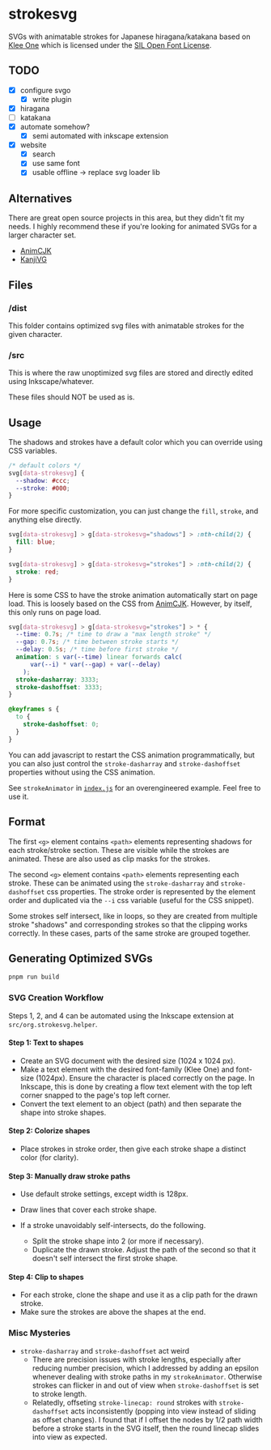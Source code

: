 # strokesvg

SVGs with animatable strokes for Japanese hiragana/katakana based on [Klee One](https://github.com/fontworks-fonts/Klee) which is licensed under the [SIL Open Font License](https://openfontlicense.org/).

## TODO

- [x] configure svgo
  - [x] write plugin
- [x] hiragana
- [ ] katakana
- [x] automate somehow?
  - [x] semi automated with inkscape extension
- [x] website
  - [x] search
  - [x] use same font
  - [x] usable offline -> replace svg loader lib

## Alternatives

There are great open source projects in this area, but they didn't fit my needs. I highly recommend these if you're looking for animated SVGs for a larger character set.

- [AnimCJK](https://github.com/parsimonhi/animCJK)
- [KanjiVG](https://github.com/KanjiVG/kanjivg)

## Files

### /dist

This folder contains optimized svg files with animatable strokes for the given character.

### /src

This is where the raw unoptimized svg files are stored and directly edited using Inkscape/whatever.

These files should NOT be used as is.

## Usage

The shadows and strokes have a default color which you can override using CSS variables.

```css
/* default colors */
svg[data-strokesvg] {
  --shadow: #ccc;
  --stroke: #000;
}
```

For more specific customization, you can just change the `fill`, `stroke`, and anything else directly.

```css
svg[data-strokesvg] > g[data-strokesvg="shadows"] > :nth-child(2) {
  fill: blue;
}

svg[data-strokesvg] > g[data-strokesvg="strokes"] > :nth-child(2) {
  stroke: red;
}
```

Here is some CSS to have the stroke animation automatically start on page load. This is loosely based on the CSS from [AnimCJK](https://github.com/parsimonhi/animCJK). However, by itself, this only runs on page load.

```css
svg[data-strokesvg] > g[data-strokesvg="strokes"] > * {
  --time: 0.7s; /* time to draw a "max length stroke" */
  --gap: 0.7s; /* time between stroke starts */
  --delay: 0.5s; /* time before first stroke */
  animation: s var(--time) linear forwards calc(
      var(--i) * var(--gap) + var(--delay)
    );
  stroke-dasharray: 3333;
  stroke-dashoffset: 3333;
}

@keyframes s {
  to {
    stroke-dashoffset: 0;
  }
}
```

You can add javascript to restart the CSS animation programmatically, but you can also just control the `stroke-dasharray` and `stroke-dashoffset` properties without using the CSS animation.

See `strokeAnimator` in [`index.js`](./index.js) for an overengineered example. Feel free to use it.

## Format

The first `<g>` element contains `<path>` elements representing shadows for each stroke/stroke section. These are visible while the strokes are animated. These are also used as clip masks for the strokes.

The second `<g>` element contains `<path>` elements representing each stroke. These can be animated using the `stroke-dasharray` and `stroke-dashoffset` css properties. The stroke order is represented by the element order and duplicated via the `--i` css variable (useful for the CSS snippet).

Some strokes self intersect, like in loops, so they are created from multiple stroke "shadows" and corresponding strokes so that the clipping works correctly. In these cases, parts of the same stroke are grouped together.

## Generating Optimized SVGs

```sh
pnpm run build
```

### SVG Creation Workflow

Steps 1, 2, and 4 can be automated using the Inkscape extension at `src/org.strokesvg.helper`.

#### Step 1: Text to shapes

- Create an SVG document with the desired size (1024 x 1024 px).
- Make a text element with the desired font-family (Klee One) and font-size (1024px). Ensure the character is placed correctly on the page. In Inkscape, this is done by creating a flow text element with the top left corner snapped to the page's top left corner.
- Convert the text element to an object (path) and then separate the shape into stroke shapes.

#### Step 2: Colorize shapes

- Place strokes in stroke order, then give each stroke shape a distinct color (for clarity).

#### Step 3: Manually draw stroke paths

- Use default stroke settings, except width is 128px.
- Draw lines that cover each stroke shape.

- If a stroke unavoidably self-intersects, do the following.
  - Split the stroke shape into 2 (or more if necessary).
  - Duplicate the drawn stroke. Adjust the path of the second so that it doesn't self intersect the first stroke shape.

#### Step 4: Clip to shapes

- For each stroke, clone the shape and use it as a clip path for the drawn stroke.
- Make sure the strokes are above the shapes at the end.

### Misc Mysteries

- `stroke-dasharray` and `stroke-dashoffset` act weird
  - There are precision issues with stroke lengths, especially after reducing number precision, which I addressed by adding an epsilon whenever dealing with stroke paths in my `strokeAnimator`. Otherwise strokes can flicker in and out of view when `stroke-dashoffset` is set to stroke length.
  - Relatedly, offseting `stroke-linecap: round` strokes with `stroke-dashoffset` acts inconsistently (popping into view instead of sliding as offset changes). I found that if I offset the nodes by 1/2 path width before a stroke starts in the SVG itself, then the round linecap slides into view as expected.
